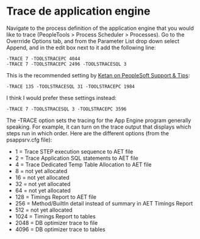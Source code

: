 # Trace de application engine
Navigate to the process definition of the application engine that you would like to trace (PeopleTools > Process Scheduler > Processes). Go to the Overrride Options tab, and from the Parameter List drop down select Append, and in the edit box next to it add the following line:
```
-TRACE 7 -TOOLSTRACEPC 4044
-TRACE 7 -TOOLSTRACEPC 2496 -TOOLSTRACESQL 3
```

This is the recommended setting by [Ketan on PeopleSoft Support & Tips](http://peoplesoftexperts.blogspot.com/2008/07/configuration-settings-for-tracing.html):

```
-TRACE 135 -TOOLSTRACESQL 31 -TOOLSTRACEPC 1984
```

I think I would prefer these settings instead:
```
-TRACE 7 -TOOLSTRACESQL 3 -TOOLSTRACEPC 3596
```


The -TRACE option sets the tracing for the App Engine program generally speaking.  For example, it can turn on the trace output that displays which steps run in which order.  Here are the different options (from the psappsrv.cfg file):
* 1 = Trace STEP execution sequence to AET file
* 2 = Trace Application SQL statements to AET file
* 4 = Trace Dedicated Temp Table Allocation to AET file
* 8 = not yet allocated
* 16 = not yet allocated
* 32 = not yet allocated
* 64 = not yet allocated
* 128 = Timings Report to AET file
* 256 = Method/BuiltIn detail instead of summary in AET Timings Report
* 512 = not yet allocated
* 1024 = Timings Report to tables
* 2048 = DB optimizer trace to file
* 4096 = DB optimizer trace to tables
